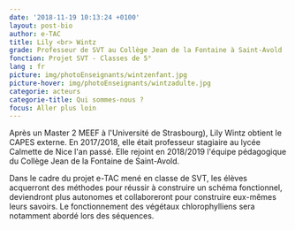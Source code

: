 ```yaml
---
date: '2018-11-19 10:13:24 +0100'
layout: post-bio
author: e-TAC
title: Lily <br> Wintz
grade: Professeur de SVT au Collège Jean de la Fontaine à Saint-Avold
fonction: Projet SVT - Classes de 5°
lang : fr
picture: img/photoEnseignants/wintzenfant.jpg
picture-hover: img/photoEnseignants/wintzadulte.jpg
categorie: acteurs
categorie-title: Qui sommes-nous ?
focus: Aller plus loin
---
```


Après un Master 2 MEEF à l'Université de Strasbourg), Lily Wintz obtient le CAPES externe. En 2017/2018, elle était professeur stagiaire au lycée Calmette de Nice l'an passé. Elle rejoint en 2018/2019 l'équipe pédagogique du Collège Jean de la Fontaine de Saint-Avold. 

Dans le cadre du projet e-TAC mené en classe de SVT, les élèves acquerront des méthodes pour réussir à construire un schéma fonctionnel, deviendront plus autonomes et collaboreront pour construire eux-mêmes leurs savoirs. Le fonctionnement des végétaux chlorophylliens sera notamment abordé lors des séquences. 